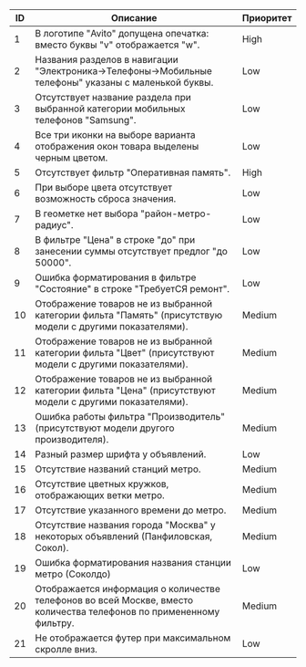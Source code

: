 | ID | Описание                                                                                                            | Приоритет |
|----|---------------------------------------------------------------------------------------------------------------------|-----------|
| 1  | В логотипе "Avito" допущена опечатка: вместо буквы "v" отображается "w".                                            | High      |
| 2  | Названия разделов в навигации "Электроника->Телефоны->Мобильные телефоны" указаны с маленькой буквы.                | Low       |
| 3  | Отсутствует название раздела при выбранной категории мобильных телефонов "Samsung".                                 | Low       |
| 4  | Все три иконки на выборе варианта отображения окон товара выделены черным цветом.                                   | Low       |
| 5  | Отсутствует фильтр "Оперативная память".                                                                            | High      |
| 6  | При выборе цвета отсутствует возможность сброса значения.                                                           | Low       |
| 7  | В геометке нет выбора "район-метро-радиус".                                                                         | Low       |
| 8  | В фильтре "Цена" в строке "до" при занесении суммы отсутствует предлог "до 50000".                                  | Low       |
| 9  | Ошибка форматирования в фильтре "Состояние" в строке "ТребуетСЯ ремонт".                                            | Low       |
| 10 | Отображение товаров не из выбранной категории фильта "Память" (присутствую модели с другими показателями).          | Medium    |
| 11 | Отображение товаров не из выбранной категории фильта "Цвет" (присутствуют модели с другими показателями).           | Medium    |
| 12 | Отображение товаров не из выбранной категории фильта "Цена" (присутствуют модели с другими показателями).           | Medium    |
| 13 | Ошибка работы фильтра "Производитель" (присутствуют модели другого производителя).                                  | Medium    |
| 14 | Разный размер шрифта у объявлений.                                                                                  | Low       |
| 15 | Отсутствие названий станций метро.                                                                                  | Medium    |
| 16 | Отсутствие цветных кружков, отображающих ветки метро.                                                               | Medium    |
| 17 | Отсутствие указанного времени до метро.                                                                             | Medium    |
| 18 | Отсутствие названия города "Москва" у некоторых объявлений (Панфиловская, Сокол).                                   | Medium    |
| 19 | Ошибка форматирования названия станции метро (Соколдо)                                                              | Low       |
| 20 | Отображается информация о количестве телефонов во всей Москве, вместо количества телефонов по примененному фильтру. | Medium    |
| 21 | Не отображается футер при максимальном скролле вниз.                                                                | Low       |